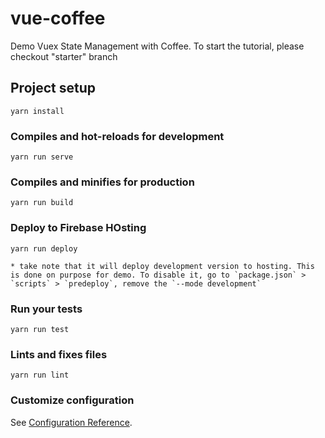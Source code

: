 # vue-coffee

Demo Vuex State Management with Coffee. 
To start the tutorial, please checkout "starter" branch

## Project setup
```
yarn install
```

### Compiles and hot-reloads for development
```
yarn run serve
```

### Compiles and minifies for production
```
yarn run build
```

### Deploy to Firebase HOsting
```
yarn run deploy

* take note that it will deploy development version to hosting. This is done on purpose for demo. To disable it, go to `package.json` > `scripts` > `predeploy`, remove the `--mode development`

```

### Run your tests
```
yarn run test
```

### Lints and fixes files
```
yarn run lint
```

### Customize configuration
See [Configuration Reference](https://cli.vuejs.org/config/).
